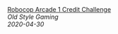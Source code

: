 <!--2024-07-06 00:25:18-->
<div class="yb">
  <a class="nodecor" href="/posts.html?mir_videoigr/robocop_arcade_1_credit_challenge">
    <img class="preview" data-videoid="qoRTjnLDqq4" src="https://i.ytimg.com/vi/qoRTjnLDqq4/hqdefault.jpg" align="middle" alt="">
  </a>
  <div class="inlbl text">
    <a class="nodecor" href="/posts.html?mir_videoigr/robocop_arcade_1_credit_challenge">Robocop Arcade 1 Credit Challenge</a><br>
    <i class="smaller2">Old Style Gaming</i><br>
    <i class="smaller3">2020-04-30</i>
  </div>
</div>
